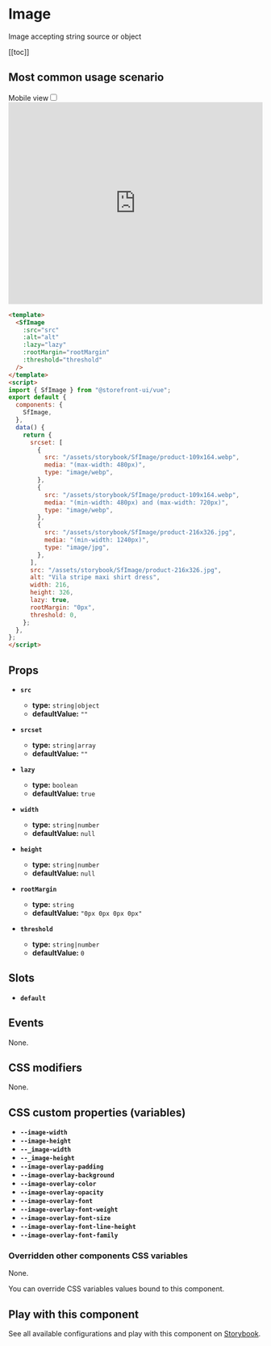 # Image

Image accepting string source or object

[[toc]]

## Most common usage scenario

<div class="vuepress-mobile">
    <label for="vuepress-mobile" class="vuepress-mobile-label">Mobile view</label><input id="vuepress-mobile" type="checkbox" class="vuepress-mobile-checkbox">
    <iframe class="storybook-iframe" src="https://storybook.storefrontui.io/iframe.html?id=atoms-image--common" style="width: 100%; border: 0; border-bottom: 1px solid #eee;height: 25rem"></iframe>
  </div>

```html
<template>
  <SfImage
    :src="src"
    :alt="alt"
    :lazy="lazy"
    :rootMargin="rootMargin"
    :threshold="threshold"
  />
</template>
<script>
import { SfImage } from "@storefront-ui/vue";
export default {
  components: {
    SfImage,
  },
  data() {
    return {
      srcset: [
        {
          src: "/assets/storybook/SfImage/product-109x164.webp",
          media: "(max-width: 480px)",
          type: "image/webp",
        },
        {
          src: "/assets/storybook/SfImage/product-109x164.webp",
          media: "(min-width: 480px) and (max-width: 720px)",
          type: "image/webp",
        },
        {
          src: "/assets/storybook/SfImage/product-216x326.jpg",
          media: "(min-width: 1240px)",
          type: "image/jpg",
        },
      ],
      src: "/assets/storybook/SfImage/product-216x326.jpg",
      alt: "Vila stripe maxi shirt dress",
      width: 216,
      height: 326,
      lazy: true,
      rootMargin: "0px",
      threshold: 0,
    };
  },
};
</script>
```

## Props

- **`src`**
  - **type:** `string|object`
  - **defaultValue:** `""`

- **`srcset`**
  - **type:** `string|array`
  - **defaultValue:** `""`

- **`lazy`**
  - **type:** `boolean`
  - **defaultValue:** `true`

- **`width`**
  - **type:** `string|number`
  - **defaultValue:** `null`

- **`height`**
  - **type:** `string|number`
  - **defaultValue:** `null`

- **`rootMargin`**
  - **type:** `string`
  - **defaultValue:** `"0px 0px 0px 0px"`

- **`threshold`**
  - **type:** `string|number`
  - **defaultValue:** `0`

## Slots

- **`default`**

## Events

None.

## CSS modifiers

None.

## CSS custom properties (variables)

- **`--image-width`**
- **`--image-height`**
- **`--_image-width`**
- **`--_image-height`**
- **`--image-overlay-padding`**
- **`--image-overlay-background`**
- **`--image-overlay-color`**
- **`--image-overlay-opacity`**
- **`--image-overlay-font`**
- **`--image-overlay-font-weight`**
- **`--image-overlay-font-size`**
- **`--image-overlay-font-line-height`**
- **`--image-overlay-font-family`**
### Overridden other components CSS variables 
None. 


You can override CSS variables values bound to this component.

<!-- No _internal components -->

## Play with this component

See all available configurations and play with this component on <a href="https://storybook.storefrontui.io/?path=/story/atoms-image--common">Storybook</a>.
